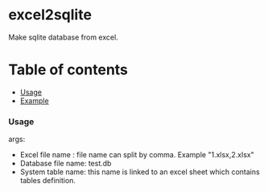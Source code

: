 # excel2sqlite
Make sqlite database from excel.

# Table of contents
- [Usage](#usage)
- [Example](#example)


### Usage
args:
- Excel file name : file name can split by comma. Example "1.xlsx,2.xlsx"
- Database file name: test.db
- System table name: this name is linked to an excel sheet which contains tables definition.


